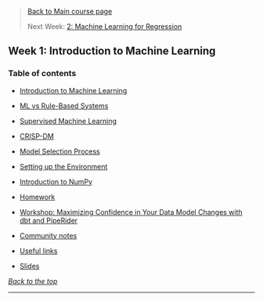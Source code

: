 >[Back to Main course page](../README.md)
>
>Next Week: [2: Machine Learning for Regression](../week_02_/README.md)


## Week 1: Introduction to Machine Learning

### Table of contents
- [Introduction to Machine Learning](01_intro.md)
- [ML vs Rule-Based Systems](02_ml_vs_rule_based.md)
- [Supervised Machine Learning](03_supervised_ml.md)
- [CRISP-DM](04_crisp_dm.md)
- [Model Selection Process](05_model_selection_process.md)
- [Setting up the Environment](06_environment.md)
- [Introduction to NumPy](07_intro_numpy.md)


- [Homework](#homework)
- [Workshop: Maximizing Confidence in Your Data Model Changes with dbt and PipeRider](#workshop--maximizing-confidence-in-your-data-model-changes-with-dbt-and-piperider)
- [Community notes](#community-notes)
- [Useful links](#useful-links)


- [Slides](https://docs.google.com/presentation/d/1xSll_jv0T8JF4rYZvLHfkJXYqUjPtThA/edit?usp=sharing&ouid=114544032874539580154&rtpof=true&sd=true) 

_[Back to the top](#table-of-contents)_

---